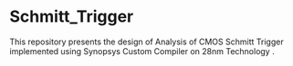# Schmitt_Trigger
This repository presents the design of Analysis of CMOS Schmitt Trigger implemented using Synopsys Custom Compiler on 28nm Technology .
